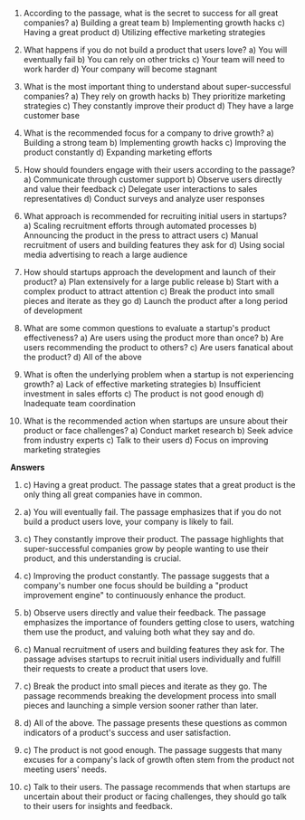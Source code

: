 1. According to the passage, what is the secret to success for all great companies?
   a) Building a great team
   b) Implementing growth hacks
   c) Having a great product
   d) Utilizing effective marketing strategies

2. What happens if you do not build a product that users love?
   a) You will eventually fail
   b) You can rely on other tricks
   c) Your team will need to work harder
   d) Your company will become stagnant

3. What is the most important thing to understand about super-successful companies?
   a) They rely on growth hacks
   b) They prioritize marketing strategies
   c) They constantly improve their product
   d) They have a large customer base

4. What is the recommended focus for a company to drive growth?
   a) Building a strong team
   b) Implementing growth hacks
   c) Improving the product constantly
   d) Expanding marketing efforts

5. How should founders engage with their users according to the passage?
   a) Communicate through customer support
   b) Observe users directly and value their feedback
   c) Delegate user interactions to sales representatives
   d) Conduct surveys and analyze user responses

6. What approach is recommended for recruiting initial users in startups?
   a) Scaling recruitment efforts through automated processes
   b) Announcing the product in the press to attract users
   c) Manual recruitment of users and building features they ask for
   d) Using social media advertising to reach a large audience

7. How should startups approach the development and launch of their product?
   a) Plan extensively for a large public release
   b) Start with a complex product to attract attention
   c) Break the product into small pieces and iterate as they go
   d) Launch the product after a long period of development

8. What are some common questions to evaluate a startup's product effectiveness?
   a) Are users using the product more than once?
   b) Are users recommending the product to others?
   c) Are users fanatical about the product?
   d) All of the above

9. What is often the underlying problem when a startup is not experiencing growth?
   a) Lack of effective marketing strategies
   b) Insufficient investment in sales efforts
   c) The product is not good enough
   d) Inadequate team coordination

10. What is the recommended action when startups are unsure about their product or face challenges?
    a) Conduct market research
    b) Seek advice from industry experts
    c) Talk to their users
    d) Focus on improving marketing strategies

**Answers**

1. c) Having a great product. The passage states that a great product is the only thing all great companies have in common.
2. a) You will eventually fail. The passage emphasizes that if you do not build a product users love, your company is likely to fail.

3. c) They constantly improve their product. The passage highlights that super-successful companies grow by people wanting to use their product, and this understanding is crucial.
4. c) Improving the product constantly. The passage suggests that a company's number one focus should be building a "product improvement engine" to continuously enhance the product.
5. b) Observe users directly and value their feedback. The passage emphasizes the importance of founders getting close to users, watching them use the product, and valuing both what they say and do.

6. c) Manual recruitment of users and building features they ask for. The passage advises startups to recruit initial users individually and fulfill their requests to create a product that users love.

7. c) Break the product into small pieces and iterate as they go. The passage recommends breaking the development process into small pieces and launching a simple version sooner rather than later.
8. d) All of the above. The passage presents these questions as common indicators of a product's success and user satisfaction.
9. c) The product is not good enough. The passage suggests that many excuses for a company's lack of growth often stem from the product not meeting users' needs.
10. c) Talk to their users. The passage recommends that when startups are uncertain about their product or facing challenges, they should go talk to their users for insights and feedback.
